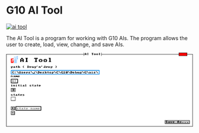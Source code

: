 # G10 AI Tool
[![ai tool](https://github.com/Jacob-C-Smith/ai-tool/actions/workflows/cmake.yml/badge.svg)](https://github.com/Jacob-C-Smith/ai-tool/actions/workflows/cmake.yml)

The AI Tool is a program for working with G10 AIs. The program allows the user to create, load, view, change, and save AIs.

![](screenshot.png)
